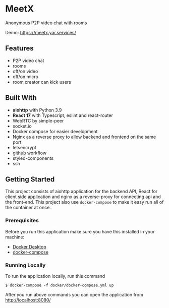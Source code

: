# MeetX

Anonymous P2P video chat with rooms

Demo:  https://meetx.yar.services/

## Features

- P2P video chat
- rooms
- off/on video
- off/on micro
- room creator can kick users 


## Built With

- **aiohttp** with Python 3.9
- **React 17** with Typescript, eslint and react-router
- WebRTC by simple-peer
- socket.io
- Docker compose for easier development
- Nginx as a reverse proxy to allow backend and frontend on the same port
- letsencrypt 
- github workflow
- styled-components
- ssh


## Getting Started

This project consists of aiohttp application for the backend API, React for client side application and nginx as a reverse-proxy for connecting api and the front-end. This project also use `docker-compose` to make it easy run all of the container at once.


### Prerequisites

Before you run this application make sure you have this installed in your machine:

- [Docker Desktop](https://www.docker.com/products/docker-desktop)
- [docker-compose](https://docs.docker.com/compose/install/)

### Running Locally

To run the application locally, run this command

```
$ docker-compose -f docker/docker-compose.yml up
```

After you run above commands you can open the application from [http://localhost:8080/](http://localhost:8080/)
